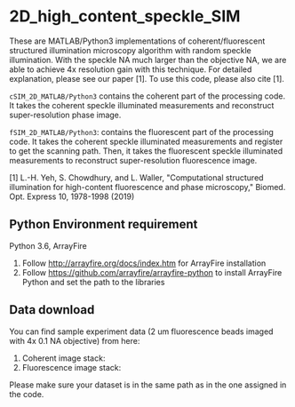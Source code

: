 # 2D_high_content_speckle_SIM

These are MATLAB/Python3 implementations of coherent/fluorescent structured illumination microscopy algorithm with random speckle illumination. With the speckle NA much larger than the objective NA, we are able to achieve 4x resolution gain with this technique. For detailed explanation, please see our paper [1]. To use this code, please also cite [1]. <br/>

```cSIM_2D_MATLAB/Python3``` contains the coherent part of the processing code. It takes the coherent speckle illuminated measurements and reconstruct super-resolution phase image. <br/>

```fSIM_2D_MATLAB/Python3```: contains the fluorescent part of the processing code. It takes the coherent speckle illuminated measurements and register to get the scanning path. Then, it takes the fluorescent speckle illuminated measurements to reconstruct super-resolution fluorescence image. <br/>

[1] L.-H. Yeh, S. Chowdhury, and L. Waller, "Computational structured illumination for high-content fluorescence and phase microscopy," Biomed. Opt. Express 10, 1978-1998 (2019)

## Python Environment requirement
Python 3.6, ArrayFire <br/>

1. Follow http://arrayfire.org/docs/index.htm for ArrayFire installation
2. Follow https://github.com/arrayfire/arrayfire-python to install ArrayFire Python and set the path to the libraries

## Data download
You can find sample experiment data (2 um fluorescence beads imaged with 4x 0.1 NA objective) from here: <br/>
1. Coherent image stack: <br/>
2. Fluorescence image stack: <br/>

Please make sure your dataset is in the same path as in the one assigned in the code. <br/>
